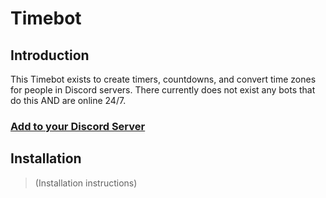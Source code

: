 # Timebot

## Introduction

This Timebot exists to create timers, countdowns, and convert time zones for people in Discord servers. There currently does not exist any bots that do this AND are online 24/7. 

### <a href = "https://discordapp.com/oauth2/authorize?&client_id=606591023178580018&scope=bot&permissions=8">Add to your Discord Server</a>

## Installation

> (Installation instructions)
